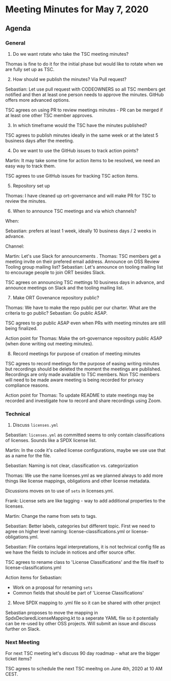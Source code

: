 # Meeting Minutes for May 7, 2020

## Agenda

### General

1. Do we want rotate who take the TSC meeting minutes?

Thomas is fine to do it for the initial phase but would like to rotate when we
are fully set up as TSC.

2. How should we publish the minutes? Via Pull request?

Sebastian: Let use pull request with CODEOWNERS so all TSC members get notified
and then at least one person needs to approve the minutes. GitHub offers more
advanced options.

TSC agrees on using PR to review meetings minutes - PR can be merged if at least
one other TSC member approves.

3. In which timeframe would the TSC have the minutes published?

TSC agrees to publish minutes ideally in the same week or at the latest 5
business days after the meeting.

4. Do we want to use the GitHub issues to track action points?

Martin: It may take some time for action items to be resolved, we need an easy
way to track them.

TSC agrees to use GitHub issues for tracking TSC action items.

5. Repository set up

Thomas: I have cleaned up ort-governance and will make PR for TSC to review the
minutes.

6. When to announce TSC meetings and via which channels?

When:

Sebastian: prefers at least 1 week, ideally 10 business days / 2 weeks in
advance.

Channel:

Martin: Let's use Slack for announcements .
Thomas: TSC members get a meeting invite on their prefered email address.
Announce on OSS Review Tooling group mailing list?
Sebastian: Let's announce on tooling mailing list to encourage people to join
ORT besides Slack.

TSC agrees on announcing TSC mettings 10 business days in advance, and announce
meetings on Slack and the tooling mailing list.

7. Make ORT Govenance repository public? 

Thomas: We have to make the repo public per our charter. What are the criteria
to go public?
Sebastian: Go public ASAP.

TSC agrees to go public ASAP even when PRs with meeting minutes are still being
finalized.

Action point for Thomas:
Make the ort-governance repository public ASAP (when done writing out meeting
minutes).

8. Record meetings for purpose of creation of meeting minutes

TSC agrees to record meetings for the purpose of easing writing minutes but
recordings should be deleted the moment the meetings are published. Recordings
are only made available to TSC members.
Non TSC members will need to be made aware meeting is being recorded for privacy
compliance reasons.

Action point for Thomas:
To update README to state meetings may be recorded and investigate how to record
and share recordings using Zoom.

### Technical

1. Discuss `licenses.yml`

Sebastian: `licenses.yml` as committed seems to only contain classifications of
licenses. Sounds like a SPDX license list.

Martin: In the code it's called license configurations, maybe we use use that as
a name for the file.

Sebastian: Naming is not clear, classification vs. categorization

Thomas: We use the name licenses.yml as we planned always to add more things
like license mappings, obligations and other license metadata.

Dicussions moves on to use of `sets` in licenses.yml.

Frank: License sets are like tagging - way to add additional properties to the
licenses.

Martin: Change the name from sets to tags.

Sebastian: Better labels, categories but different topic. First we need to agree
on higher level naming: license-classifications.yml or license-obligations.yml.

Sebastian: File contains legal interpretations, it is not technical config file
as we have the fields to include in notices and offer source offer.

TSC agrees to rename class to 'License Classifications' and the file itself to
license-classifications.yml

Action items for Sebastian:
- Work on a proposal for renaming `sets`
- Common fields that should be part of 'License Classifications'

2. Move SPDX mapping to .yml file so it can be shared with other project

Sebastian proposes to move the mapping in SpdxDeclaredLicenseMapping.kt to a
seperate YAML file so it potentially can be re-used by other OSS projects.
Will submit an issue and discuss further on Slack.

### Next Meeting

For next TSC meeting let's discuss 90 day roadmap - what are the bigger ticket
items?

TSC agrees to schedule the next TSC meeitng on June 4th, 2020 at 10 AM CEST.
